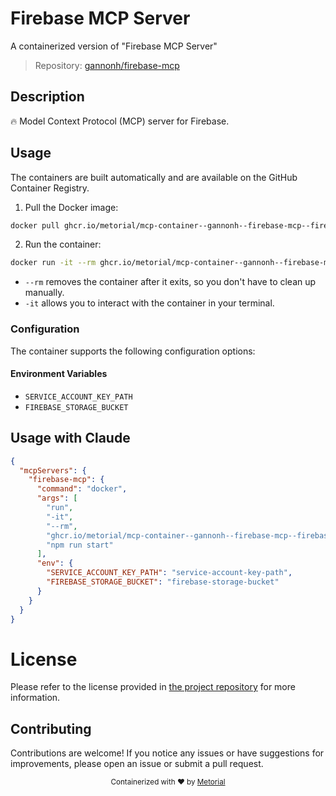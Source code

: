 
# Firebase MCP Server

A containerized version of "Firebase MCP Server"

> Repository: [gannonh/firebase-mcp](https://github.com/gannonh/firebase-mcp)

## Description

🔥 Model Context Protocol (MCP) server for Firebase.


## Usage

The containers are built automatically and are available on the GitHub Container Registry.

1. Pull the Docker image:

```bash
docker pull ghcr.io/metorial/mcp-container--gannonh--firebase-mcp--firebase-mcp
```

2. Run the container:

```bash
docker run -it --rm ghcr.io/metorial/mcp-container--gannonh--firebase-mcp--firebase-mcp 
```

- `--rm` removes the container after it exits, so you don't have to clean up manually.
- `-it` allows you to interact with the container in your terminal.


### Configuration

The container supports the following configuration options:




#### Environment Variables

- `SERVICE_ACCOUNT_KEY_PATH`
- `FIREBASE_STORAGE_BUCKET`




## Usage with Claude

```json
{
  "mcpServers": {
    "firebase-mcp": {
      "command": "docker",
      "args": [
        "run",
        "-it",
        "--rm",
        "ghcr.io/metorial/mcp-container--gannonh--firebase-mcp--firebase-mcp",
        "npm run start"
      ],
      "env": {
        "SERVICE_ACCOUNT_KEY_PATH": "service-account-key-path",
        "FIREBASE_STORAGE_BUCKET": "firebase-storage-bucket"
      }
    }
  }
}
```

# License

Please refer to the license provided in [the project repository](https://github.com/gannonh/firebase-mcp) for more information.

## Contributing

Contributions are welcome! If you notice any issues or have suggestions for improvements, please open an issue or submit a pull request.

<div align="center">
  <sub>Containerized with ❤️ by <a href="https://metorial.com">Metorial</a></sub>
</div>
  